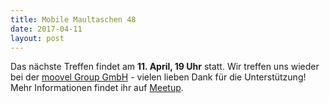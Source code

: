 ```yaml
---
title: Mobile Maultaschen 48
date: 2017-04-11
layout: post
---
```


Das nächste Treffen findet am **11. April, 19 Uhr** statt. Wir treffen uns wieder bei der [moovel Group GmbH](https://www.google.de/maps/place/Filderstra%C3%9Fe+40,+70180+Stuttgart/@48.7640592,9.1680708,17z/data=!3m1!4b1!4m5!3m4!1s0x4799db511298ba8b:0x65b19d704c603886!8m2!3d48.7640557!4d9.1702595) - vielen lieben Dank für die Unterstützung! Mehr Informationen findet ihr auf [Meetup](https://www.meetup.com/de-DE/mobile-maultaschen/).
